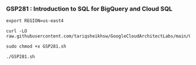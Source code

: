 ### GSP281 :  Introduction to SQL for BigQuery and Cloud SQL 

```
export REGION=us-east4
```

```
curl -LO raw.githubusercontent.com/tariqsheikhsw/GoogleCloudArchitectLabs/main/GSP281.sh

sudo chmod +x GSP281.sh

./GSP281.sh
```
